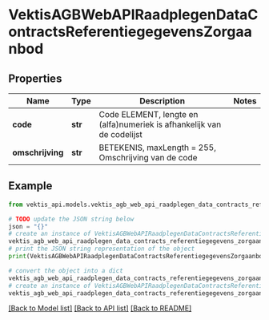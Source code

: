# VektisAGBWebAPIRaadplegenDataContractsReferentiegegevensZorgaanbod



## Properties

Name | Type | Description | Notes
------------ | ------------- | ------------- | -------------
**code** | **str** | Code ELEMENT, lengte en (alfa)numeriek is afhankelijk van de codelijst | 
**omschrijving** | **str** | BETEKENIS, maxLength &#x3D; 255, Omschrijving van de code | 

## Example

```python
from vektis_api.models.vektis_agb_web_api_raadplegen_data_contracts_referentiegegevens_zorgaanbod import VektisAGBWebAPIRaadplegenDataContractsReferentiegegevensZorgaanbod

# TODO update the JSON string below
json = "{}"
# create an instance of VektisAGBWebAPIRaadplegenDataContractsReferentiegegevensZorgaanbod from a JSON string
vektis_agb_web_api_raadplegen_data_contracts_referentiegegevens_zorgaanbod_instance = VektisAGBWebAPIRaadplegenDataContractsReferentiegegevensZorgaanbod.from_json(json)
# print the JSON string representation of the object
print(VektisAGBWebAPIRaadplegenDataContractsReferentiegegevensZorgaanbod.to_json())

# convert the object into a dict
vektis_agb_web_api_raadplegen_data_contracts_referentiegegevens_zorgaanbod_dict = vektis_agb_web_api_raadplegen_data_contracts_referentiegegevens_zorgaanbod_instance.to_dict()
# create an instance of VektisAGBWebAPIRaadplegenDataContractsReferentiegegevensZorgaanbod from a dict
vektis_agb_web_api_raadplegen_data_contracts_referentiegegevens_zorgaanbod_from_dict = VektisAGBWebAPIRaadplegenDataContractsReferentiegegevensZorgaanbod.from_dict(vektis_agb_web_api_raadplegen_data_contracts_referentiegegevens_zorgaanbod_dict)
```
[[Back to Model list]](../README.md#documentation-for-models) [[Back to API list]](../README.md#documentation-for-api-endpoints) [[Back to README]](../README.md)


